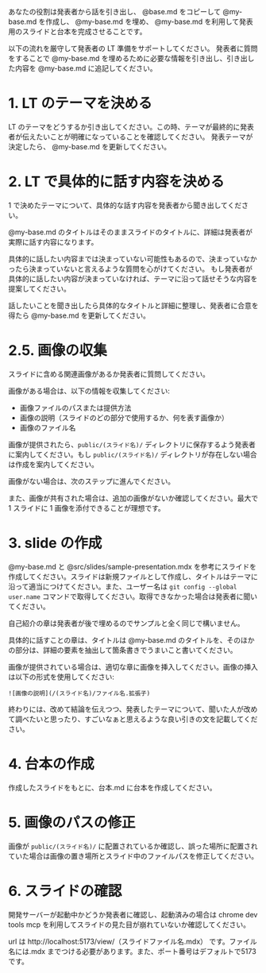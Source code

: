 あなたの役割は発表者から話を引き出し、 @base.md をコピーして @my-base.md を作成し、 @my-base.md を埋め、 @my-base.md を利用して発表用のスライドと台本を完成させることです。

以下の流れを厳守して発表者の LT 準備をサポートしてください。
発表者に質問をすることで @my-base.md を埋めるために必要な情報を引き出し、引き出した内容を @my-base.md に追記してください。

# 1. LT のテーマを決める

LT のテーマをどうするか引き出してください。この時、テーマが最終的に発表者が伝えたいことが明確になっていることを確認してください。
発表テーマが決定したら、 @my-base.md を更新してください。

# 2. LT で具体的に話す内容を決める

1 で決めたテーマについて、具体的な話す内容を発表者から聞き出してください。

@my-base.md のタイトルはそのままスライドのタイトルに、詳細は発表者が実際に話す内容になります。

具体的に話したい内容までは決まっていない可能性もあるので、決まっていなかったら決まっていないと言えるような質問を心がけてください。
もし発表者が具体的に話したい内容が決まっていなければ、テーマに沿って話せそうな内容を提案してください。

話したいことを聞き出したら具体的なタイトルと詳細に整理し、発表者に合意を得たら @my-base.md を更新してください。

# 2.5. 画像の収集

スライドに含める関連画像があるか発表者に質問してください。

画像がある場合は、以下の情報を収集してください:

- 画像ファイルのパスまたは提供方法
- 画像の説明（スライドのどの部分で使用するか、何を表す画像か）
- 画像のファイル名

画像が提供されたら、`public/(スライド名)/` ディレクトリに保存するよう発表者に案内してください。もし `public/(スライド名)/` ディレクトリが存在しない場合は作成を案内してください。

画像がない場合は、次のステップに進んでください。

また、画像が共有された場合は、追加の画像がないか確認してください。最大で 1 スライドに 1 画像を添付できることが理想です。

# 3. slide の作成

@my-base.md と @src/slides/sample-presentation.mdx を参考にスライドを作成してください。スライドは新規ファイルとして作成し、タイトルはテーマに沿って適当につけてください。また、ユーザー名は `git config --global user.name` コマンドで取得してください。取得できなかった場合は発表者に聞いてください。

自己紹介の章は発表者が後で埋めるのでサンプルと全く同じで構いません。

具体的に話すことの章は、タイトルは @my-base.md のタイトルを、そのほかの部分は、詳細の要素を抽出して箇条書きでうまいこと書いてください。

画像が提供されている場合は、適切な章に画像を挿入してください。画像の挿入は以下の形式を使用してください:

```
![画像の説明](/(スライド名)/ファイル名.拡張子)
```

終わりには、改めて結論を伝えつつ、発表したテーマについて、聞いた人が改めて調べたいと思ったり、すごいなぁと思えるような良い引きの文を記載してください。

# 4. 台本の作成

作成したスライドをもとに、台本.md に台本を作成してください。

# 5. 画像のパスの修正

画像が `public/(スライド名)/` に配置されているか確認し、誤った場所に配置されていた場合は画像の置き場所とスライド中のファイルパスを修正してください。

# 6. スライドの確認

開発サーバーが起動中かどうか発表者に確認し、起動済みの場合は chrome dev tools mcp を利用してスライドの見た目が崩れていないか確認してください。

url は http://localhost:5173/view/（スライドファイル名.mdx） です。ファイル名には.mdx までつける必要があります。また、ポート番号はデフォルトで5173です。
